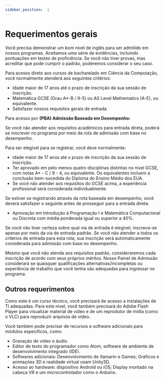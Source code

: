 ```yaml
---
sidebar_position:  1
---  
```


# Requerimentos gerais

Você precisa demonstrar um bom nível de inglês para ser admitido em nossos programas. Aceitamos uma série de evidências, incluindo pontuações em testes de proficiência. Se você não tiver provas, mas acreditar que pode cumprir o padrão, poderemos considerar o seu caso.

Para acesso direto aos cursos de bacharelado em Ciência da Computação, você normalmente atenderá aos seguintes critérios:

- Idade maior de 17 anos até o prazo de inscrição da sua sessão de inscrição.
- Matemática GCSE (Grau A*-B / 9-5) ou AS Level Mathematics (A-E), ou equivalente.
- Satisfazer nossos requisitos gerais de entrada.

Para acesso por **(PBA) Admissão Baseada em Desempenho:**

Se você não atender aos requisitos acadêmicos para entrada direta, poderá se inscrever no programa por meio da rota de admissão com base no desempenho.

Para ser elegível para se registrar, você deve normalmente:

- Idade maior de 17 anos até o prazo de inscrição da sua sessão de inscrição.
- Ter aprovado em pelo menos quatro disciplinas distintas no nível GCSE, com notas A* - C / 9 - 4, ou equivalente. Os equivalentes incluem a conclusão bem-sucedida do Diploma do Ensino Médio dos EUA.
- Se você não atender aos requisitos do GCSE acima, a experiência profissional será considerada individualmente.

Se estiver se registrando através da rota baseada em desempenho, você deverá satisfazer o seguinte antes de prosseguir para a entrada direta:

- Aprovação em Introdução à Programação I e Matemática Computacional ou Discreta com média ponderada igual ou superior a 40%.

Se você não tiver certeza sobre qual via de entrada é elegível, inscreva-se apenas por meio da via de entrada padrão. Se você não atender a todos os critérios de entrada para esta rota, sua inscrição será automaticamente considerada para admissão com base no desempenho.

Mesmo que você não atenda aos requisitos padrão, consideraremos cada inscrição de acordo com seus próprios méritos. Nosso Painel de Admissão considerará se quaisquer qualificações alternativas/incompletas ou experiência de trabalho que você tenha são adequadas para ingressar no programa.

## Outros requerimentos

Como este é um curso técnico, você precisará de acesso a instalações de TI adequadas. Para este nível, você também precisará do Adobe Flash Player para visualizar material de vídeo e de um reprodutor de mídia (como o VLC) para reproduzir arquivos de vídeo.

Você também pode precisar de recursos e software adicionais para módulos específicos, como:

- Gravação de vídeo e áudio.
- Editor de texto do programador como Atom; software de ambiente de desenvolvimento integrado (IDE).
- Softwares adicionais: Desenvolvimento de Xamarin e Games; Gráficos e animações 3D e realidade virtual usam Unity3D.
- Acesso ao hardware: dispositivo Android ou iOS; Display montado na cabeça VR e um microcontrolador como o Arduino.
